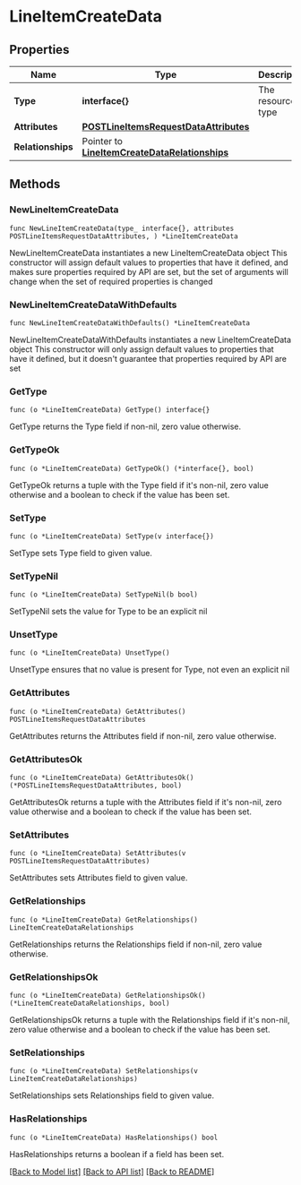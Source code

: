 # LineItemCreateData

## Properties

Name | Type | Description | Notes
------------ | ------------- | ------------- | -------------
**Type** | **interface{}** | The resource&#39;s type | 
**Attributes** | [**POSTLineItemsRequestDataAttributes**](POSTLineItemsRequestDataAttributes.md) |  | 
**Relationships** | Pointer to [**LineItemCreateDataRelationships**](LineItemCreateDataRelationships.md) |  | [optional] 

## Methods

### NewLineItemCreateData

`func NewLineItemCreateData(type_ interface{}, attributes POSTLineItemsRequestDataAttributes, ) *LineItemCreateData`

NewLineItemCreateData instantiates a new LineItemCreateData object
This constructor will assign default values to properties that have it defined,
and makes sure properties required by API are set, but the set of arguments
will change when the set of required properties is changed

### NewLineItemCreateDataWithDefaults

`func NewLineItemCreateDataWithDefaults() *LineItemCreateData`

NewLineItemCreateDataWithDefaults instantiates a new LineItemCreateData object
This constructor will only assign default values to properties that have it defined,
but it doesn't guarantee that properties required by API are set

### GetType

`func (o *LineItemCreateData) GetType() interface{}`

GetType returns the Type field if non-nil, zero value otherwise.

### GetTypeOk

`func (o *LineItemCreateData) GetTypeOk() (*interface{}, bool)`

GetTypeOk returns a tuple with the Type field if it's non-nil, zero value otherwise
and a boolean to check if the value has been set.

### SetType

`func (o *LineItemCreateData) SetType(v interface{})`

SetType sets Type field to given value.


### SetTypeNil

`func (o *LineItemCreateData) SetTypeNil(b bool)`

 SetTypeNil sets the value for Type to be an explicit nil

### UnsetType
`func (o *LineItemCreateData) UnsetType()`

UnsetType ensures that no value is present for Type, not even an explicit nil
### GetAttributes

`func (o *LineItemCreateData) GetAttributes() POSTLineItemsRequestDataAttributes`

GetAttributes returns the Attributes field if non-nil, zero value otherwise.

### GetAttributesOk

`func (o *LineItemCreateData) GetAttributesOk() (*POSTLineItemsRequestDataAttributes, bool)`

GetAttributesOk returns a tuple with the Attributes field if it's non-nil, zero value otherwise
and a boolean to check if the value has been set.

### SetAttributes

`func (o *LineItemCreateData) SetAttributes(v POSTLineItemsRequestDataAttributes)`

SetAttributes sets Attributes field to given value.


### GetRelationships

`func (o *LineItemCreateData) GetRelationships() LineItemCreateDataRelationships`

GetRelationships returns the Relationships field if non-nil, zero value otherwise.

### GetRelationshipsOk

`func (o *LineItemCreateData) GetRelationshipsOk() (*LineItemCreateDataRelationships, bool)`

GetRelationshipsOk returns a tuple with the Relationships field if it's non-nil, zero value otherwise
and a boolean to check if the value has been set.

### SetRelationships

`func (o *LineItemCreateData) SetRelationships(v LineItemCreateDataRelationships)`

SetRelationships sets Relationships field to given value.

### HasRelationships

`func (o *LineItemCreateData) HasRelationships() bool`

HasRelationships returns a boolean if a field has been set.


[[Back to Model list]](../README.md#documentation-for-models) [[Back to API list]](../README.md#documentation-for-api-endpoints) [[Back to README]](../README.md)


